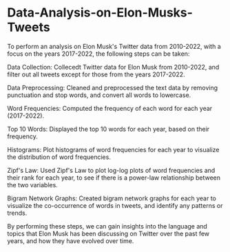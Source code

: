 # Data-Analysis-on-Elon-Musks-Tweets
To perform an analysis on Elon Musk's Twitter data from 2010-2022, with a focus on the years 2017-2022, the following steps can be taken:

Data Collection: Collecedt Twitter data for Elon Musk from 2010-2022, and filter out all tweets except for those from the years 2017-2022.

Data Preprocessing: Cleaned and preprocessed the text data by removing punctuation and stop words, and convert all words to lowercase.

Word Frequencies: Computed the frequency of each word for each year (2017-2022).

Top 10 Words: Displayed the top 10 words for each year, based on their frequency.

Histograms: Plot histograms of word frequencies for each year to visualize the distribution of word frequencies.

Zipf's Law: Used Zipf's Law to plot log-log plots of word frequencies and their rank for each year, to see if there is a power-law relationship between the two variables.

Bigram Network Graphs: Created bigram network graphs for each year to visualize the co-occurrence of words in tweets, and identify any patterns or trends.

By performing these steps, we can gain insights into the language and topics that Elon Musk has been discussing on Twitter over the past few years, and how they have evolved over time.






